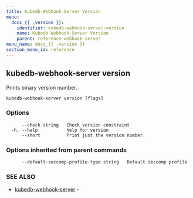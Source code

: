 ```yaml
---
title: Kubedb-Webhook-Server Version
menu:
  docs_{{ .version }}:
    identifier: kubedb-webhook-server-version
    name: Kubedb-Webhook-Server Version
    parent: reference-webhook-server
menu_name: docs_{{ .version }}
section_menu_id: reference
---
```

## kubedb-webhook-server version

Prints binary version number.

```
kubedb-webhook-server version [flags]
```

### Options

```
      --check string   Check version constraint
  -h, --help           help for version
      --short          Print just the version number.
```

### Options inherited from parent commands

```
      --default-seccomp-profile-type string   Default seccomp profile
```

### SEE ALSO

* [kubedb-webhook-server](/docs/reference/webhook-server/kubedb-webhook-server.md)	 - 

